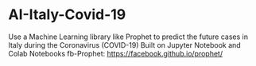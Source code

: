 # AI-Italy-Covid-19
Use a Machine Learning library like Prophet to predict the future cases in Italy during the Coronavirus (COVID-19)
Built on Jupyter Notebook and Colab Notebooks
fb-Prophet: https://facebook.github.io/prophet/
